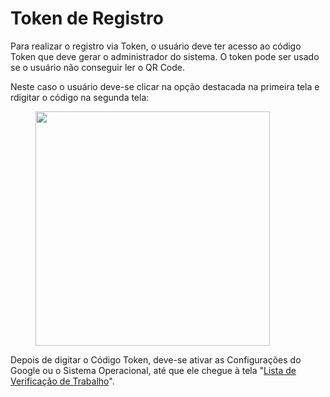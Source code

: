 # Token de Registro

Para realizar o registro via Token, o usuário deve ter acesso ao código Token que deve gerar o administrador do sistema. O token pode ser usado se o usuário não conseguir ler o QR Code.

Neste caso o usuário deve-se clicar na opção destacada na primeira tela e rdigitar o código na segunda tela:

<figure><img src="https://lh6.googleusercontent.com/20cPAfR-w-mOYh0GCkHE2P3OUPbBlkafRWCkauFG5xToIKsB7TiTRI8YT0MErtbkordhB3tX1m5gH2XfYGL9CWwp1jiHA1-DUdJuLtowjsh80U2x0spszrEgy-OmjX3DtOc5Ls182rNr" alt="" width="375"><figcaption></figcaption></figure>

Depois de digitar o Código Token, deve-se ativar as Configurações do Google ou o Sistema Operacional, até que ele chegue à tela "[Lista de Verificação de Trabalho](../configuracao.md)".
